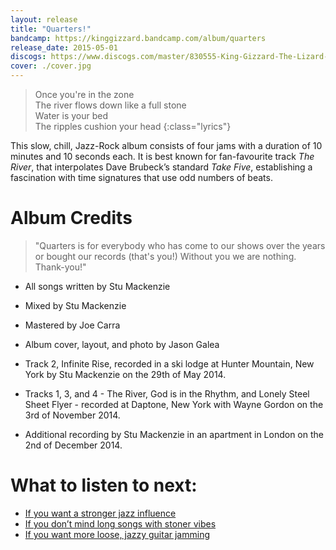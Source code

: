```yaml
---
layout: release
title: "Quarters!"
bandcamp: https://kinggizzard.bandcamp.com/album/quarters
release_date: 2015-05-01
discogs: https://www.discogs.com/master/830555-King-Gizzard-The-Lizard-Wizard-Quarters
cover: ./cover.jpg
---
```


> Once you're in the zone  
> The river flows down like a full stone  
> Water is your bed  
> The ripples cushion your head
{:class="lyrics"}

This slow, chill, Jazz-Rock album consists of four jams with a duration of 10 minutes and 10 seconds each. It is best known for fan-favourite track _The River_, that interpolates Dave Brubeck’s standard _Take Five_, establishing a fascination with time signatures that use odd numbers of beats.

# Album Credits

> "Quarters is for everybody who has come to our shows over the years or bought our records (that's you!) Without you we are nothing. Thank-you!"  


* All songs written by Stu Mackenzie
* Mixed by Stu Mackenzie
* Mastered by Joe Carra
* Album cover, layout, and photo by Jason Galea

* Track 2, Infinite Rise, recorded in a ski lodge at Hunter Mountain, New York by Stu Mackenzie on the 29th of May 2014.
* Tracks 1, 3, and 4 - The River, God is in the Rhythm, and Lonely Steel Sheet Flyer - recorded at Daptone, New York with Wayne Gordon on the 3rd of November 2014.
* Additional recording by Stu Mackenzie in an apartment in London on the 2nd of December 2014.

# What to listen to next:

*   [If you want a stronger jazz influence](../sketches-of-brunswick-east)
*   [If you don’t mind long songs with stoner vibes](../float-along-fill-your-lungs)
*   [If you want more loose, jazzy guitar jamming](../ice-death-planets-lungs-mushrooms-and-lava)
